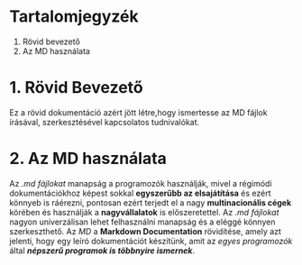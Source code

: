 # Tartalomjegyzék #

1. Rövid bevezető
2. Az MD használata


# 1. Rövid Bevezető #

Ez a rövid dokumentáció azért jött létre,hogy ismertesse az MD fájlok írásával, szerkesztésével kapcsolatos tudnivalókat.

# 2. Az MD használata #

Az *.md fájlokat* manapság a programozók használják, mivel a régimódi dokumentációkhoz képest sokkal **egyszerűbb az elsajátítása** és ezért könnyeb is ráérezni, pontosan ezért terjedt el a nagy **multinacionális cégek** körében és használják a **nagyvállalatok** is előszeretettel. Az *.md fájlokat* nagyon univerzálisan lehet felhasználni manapság és a eléggé könnyen szerkeszthető. Az *MD* a **Markdown Documentation** rövidítése, amely azt jelenti, hogy egy leíró dokumentációt készítünk, amit az *egyes programozók* által ***népszerű programok is többnyire ismernek***.